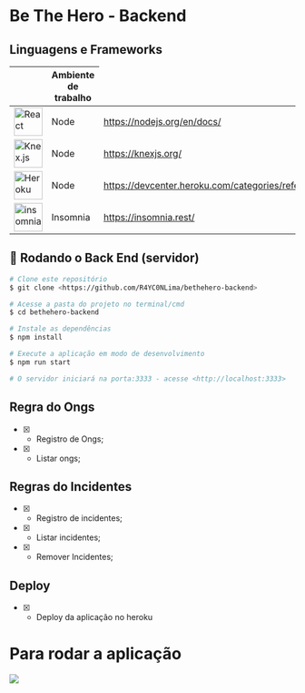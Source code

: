 # Be The Hero - Backend

## Linguagens e Frameworks
<table style="width:100%">
    <thead>
      <tr>
        <th></th>
        <th>Ambiente de trabalho</th>
      </tr>
    </thead>
    <tbody>
      <tr>
        <td><img src="https://cdn.freebiesupply.com/logos/thumbs/2x/nodejs-1-logo.png" width="50" alt="React"></td>
        <td>Node</td>
        <td><a target="_blank" href="https://nodejs.org/en/docs/">https://nodejs.org/en/docs/</a></td>
      </tr>  
      <tr>
        <td><img src="https://knexjs.org/assets/images/knex.png" width="50" alt="Knex.js"></td>
        <td>Node</td>
        <td><a target="_blank" href="https://knexjs.org/">https://knexjs.org/</a></td>
      </tr> 
      <tr>
        <td><img src="https://coffops.com/wp-content/uploads/2021/04/2elgd5zp07wkeilkna63.png" width="50" alt="Heroku"></td>
        <td>Node</td>
        <td><a target="_blank" href="https://devcenter.heroku.com/categories/reference">https://devcenter.heroku.com/categories/reference</a></td>
      </tr> 
      <tr>
        <td><img src="https://seeklogo.com/images/I/insomnia-logo-A35E09EB19-seeklogo.com.png" width="50" alt="insomnia"></td>
        <td>Insomnia</td>
        <td><a target="_blank" href="https://insomnia.rest/">https://insomnia.rest/</a></td>
      </tr>    
    </tbody>
</table>

## 🎲 Rodando o Back End (servidor)
```bash
# Clone este repositório
$ git clone <https://github.com/R4YC0NLima/bethehero-backend>

# Acesse a pasta do projeto no terminal/cmd
$ cd bethehero-backend

# Instale as dependências
$ npm install

# Execute a aplicação em modo de desenvolvimento
$ npm run start

# O servidor iniciará na porta:3333 - acesse <http://localhost:3333>
```


## Regra do Ongs
* [x] - Registro de Ongs;
* [x] - Listar ongs;

## Regras do Incidentes
* [x] - Registro de incidentes;
* [x] - Listar incidentes;
* [x] - Remover Incidentes;

## Deploy
* [x] - Deploy da aplicação no heroku

# Para rodar a aplicação

<img src="https://heroku-badge.herokuapp.com/?app=betheheroappbackend">
